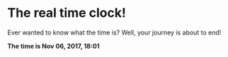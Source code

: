 # The real time clock!

Ever wanted to know what the time is? Well, your journey is about to end!

**The time is Nov 06, 2017, 18:01**